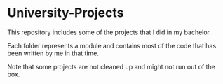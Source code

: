 # University-Projects

This repository includes some of the projects that I did in my bachelor.

Each folder represents a module and contains most of the code that has been written by me in that time.

Note that some projects are not cleaned up and might not run out of the box.
